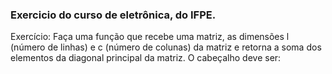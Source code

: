 ### Exercicio do curso de eletrônica, do IFPE.
<p>Exercício: Faça uma função que recebe uma matriz, as dimensões l (número de linhas) e c (número de colunas) da matriz e retorna a soma dos elementos da diagonal principal da matriz. O cabeçalho deve ser:</p>
